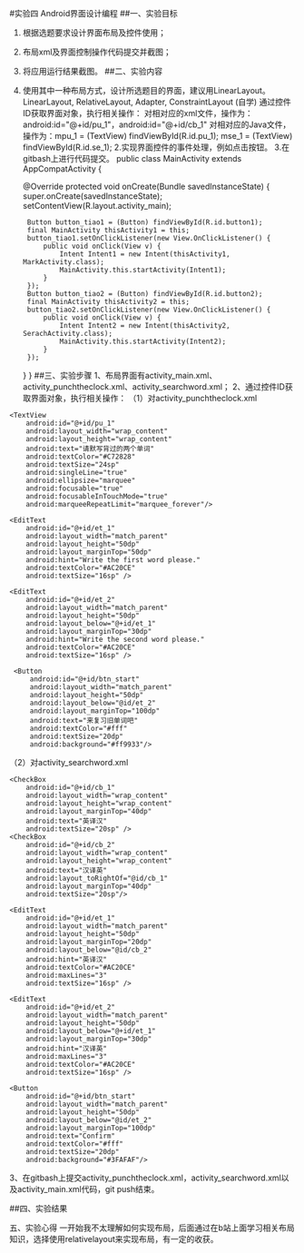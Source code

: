 #实验四 Android界面设计编程
##一、实验目标
1. 根据选题要求设计界面布局及控件使用；
2. 布局xml及界面控制操作代码提交并截图；
3. 将应用运行结果截图。
##二、实验内容
1. 使用其中一种布局方式，设计所选题目的界面，建议用LinearLayout。
LinearLayout, RelativeLayout, Adapter, ConstraintLayout (自学)
通过控件ID获取界面对象，执行相关操作：
对相对应的xml文件，操作为：android:id="@+id/pu_1"，android:id="@+id/cb_1"
对相对应的Java文件，操作为：mpu_1 = (TextView) findViewById(R.id.pu_1);
mse_1 = (TextView) findViewById(R.id.se_1);
2.实现界面控件的事件处理，例如点击按钮。
3.在gitbash上进行代码提交。
public class MainActivity extends AppCompatActivity {


    @Override
    protected void onCreate(Bundle savedInstanceState) {
        super.onCreate(savedInstanceState);
        setContentView(R.layout.activity_main);

        Button button_tiao1 = (Button) findViewById(R.id.button1);
        final MainActivity thisActivity1 = this;
        button_tiao1.setOnClickListener(new View.OnClickListener() {
            public void onClick(View v) {
                Intent Intent1 = new Intent(thisActivity1, MarkActivity.class);
                MainActivity.this.startActivity(Intent1);
            }
        });
        Button button_tiao2 = (Button) findViewById(R.id.button2);
        final MainActivity thisActivity2 = this;
        button_tiao2.setOnClickListener(new View.OnClickListener() {
            public void onClick(View v) {
                Intent Intent2 = new Intent(thisActivity2, SerachActivity.class);
                MainActivity.this.startActivity(Intent2);
            }
        });
    }
}
##三、实验步骤 
1、布局界面有activity_main.xml、activity_punchtheclock.xml、activity_searchword.xml；
2、通过控件ID获取界面对象，执行相关操作：
（1）对activity_punchtheclock.xml
<?xml version="1.0" encoding="utf-8"?>
<RelativeLayout xmlns:android="http://schemas.android.com/apk/res/android"
    android:id="@+id/punch"
    android:layout_width="match_parent"
    android:layout_height="match_parent"
    android:padding="30dp">

    <TextView
        android:id="@+id/pu_1"
        android:layout_width="wrap_content"
        android:layout_height="wrap_content"
        android:text="请默写背过的两个单词"
        android:textColor="#C72828"
        android:textSize="24sp"
        android:singleLine="true"
        android:ellipsize="marquee"
        android:focusable="true"
        android:focusableInTouchMode="true"
        android:marqueeRepeatLimit="marquee_forever"/>

    <EditText
        android:id="@+id/et_1"
        android:layout_width="match_parent"
        android:layout_height="50dp"
        android:layout_marginTop="50dp"
        android:hint="Write the first word please."
        android:textColor="#AC20CE"
        android:textSize="16sp" />

    <EditText
        android:id="@+id/et_2"
        android:layout_width="match_parent"
        android:layout_height="50dp"
        android:layout_below="@+id/et_1"
        android:layout_marginTop="30dp"
        android:hint="Write the second word please."
        android:textColor="#AC20CE"
        android:textSize="16sp" />

     <Button
         android:id="@+id/btn_start"
         android:layout_width="match_parent"
         android:layout_height="50dp"
         android:layout_below="@id/et_2"
         android:layout_marginTop="100dp"
         android:text="来复习旧单词吧"
         android:textColor="#fff"
         android:textSize="20dp"
         android:background="#ff9933"/>


</RelativeLayout>
（2）对activity_searchword.xml
<?xml version="1.0" encoding="utf-8"?>
<RelativeLayout xmlns:android="http://schemas.android.com/apk/res/android"
    android:layout_width="match_parent"
    android:layout_height="match_parent">
    <TextView
        android:id="@+id/se_1"
        android:layout_width="wrap_content"
        android:layout_height="wrap_content"
        android:text="Please input."
        android:textColor="#C72828"
        android:textSize="24sp"
        android:ellipsize="marquee"
        android:focusable="true"
        android:focusableInTouchMode="true"
        android:marqueeRepeatLimit="marquee_forever"
        android:singleLine="true"
        />

    <CheckBox
        android:id="@+id/cb_1"
        android:layout_width="wrap_content"
        android:layout_height="wrap_content"
        android:layout_marginTop="40dp"
        android:text="英译汉"
        android:textSize="20sp" />
    <CheckBox
        android:id="@+id/cb_2"
        android:layout_width="wrap_content"
        android:layout_height="wrap_content"
        android:text="汉译英"
        android:layout_toRightOf="@id/cb_1"
        android:layout_marginTop="40dp"
        android:textSize="20sp"/>

    <EditText
        android:id="@+id/et_1"
        android:layout_width="match_parent"
        android:layout_height="50dp"
        android:layout_marginTop="20dp"
        android:layout_below="@id/cb_2"
        android:hint="英译汉"
        android:textColor="#AC20CE"
        android:maxLines="3"
        android:textSize="16sp" />

    <EditText
        android:id="@+id/et_2"
        android:layout_width="match_parent"
        android:layout_height="50dp"
        android:layout_below="@+id/et_1"
        android:layout_marginTop="30dp"
        android:hint="汉译英"
        android:maxLines="3"
        android:textColor="#AC20CE"
        android:textSize="16sp" />

    <Button
        android:id="@+id/btn_start"
        android:layout_width="match_parent"
        android:layout_height="50dp"
        android:layout_below="@id/et_2"
        android:layout_marginTop="100dp"
        android:text="Confirm"
        android:textColor="#fff"
        android:textSize="20dp"
        android:background="#3FAFAF"/>

</RelativeLayout>
3、在gitbash上提交activity_punchtheclock.xml，activity_searchword.xml以及activity_main.xml代码，git push结束。

##四、实验结果



五、实验心得 
   一开始我不太理解如何实现布局，后面通过在b站上面学习相关布局知识，选择使用relativelayout来实现布局，有一定的收获。
